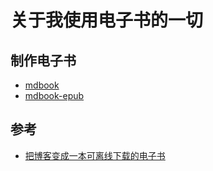# 关于我使用电子书的一切

## 制作电子书

- [mdbook](https://github.com/rust-lang/mdBook)
- [mdbook-epub](https://github.com/Michael-F-Bryan/mdbook-epub)

## 参考

- [把博客变成一本可离线下载的电子书](https://www.owenyoung.com/blog/blog-to-book)
